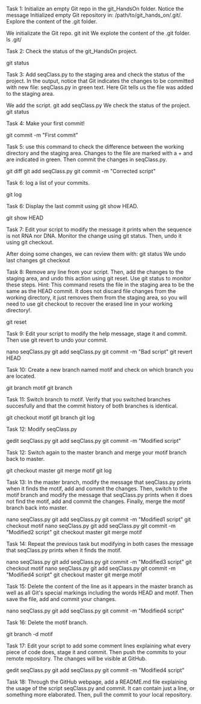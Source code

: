 Task 1: Initialize an empty Git repo in the git_HandsOn folder. Notice the message Initialized empty Git repository in: /path/to/git_hands_on/.git/. Explore the content of the .git folder.

We initializate the Git repo.
git init
We explote the content of the .git folder.
ls .git/

Task 2: Check the status of the git_HandsOn project.

git status

Task 3: Add seqClass.py to the staging area and check the status of the project. In the output, notice that Git indicates the changes to be committed with new file: seqClass.py in green text. Here Git tells us the file was added to the staging area.

We add the script.
git add seqClass.py
We check the status of the project.
git status

Task 4: Make your first commit!

git commit -m "First commit"

Task 5: use this command to check the difference between the working directory and the staging area. Changes to the file are marked with a + and are indicated in green. Then commit the changes in seqClass.py.

git diff
git add seqClass.py
git commit -m "Corrected script"

Task 6: log a list of your commits.

git log

Task 6: Display the last commit using git show HEAD.

git show HEAD

Task 7: Edit your script to modify the message it prints when the sequence is not RNA nor DNA. Monitor the change using git status. Then, undo it using git checkout.

After doing some changes, we can review them with:
git status
We undo last changes
git checkout

Task 8: Remove any line from your script. Then, add the changes to the staging area, and undo this action using git reset. Use git status to monitor these steps. Hint: This command resets the file in the staging area to be the same as the HEAD commit. It does not discard file changes from the working directory, it just removes them from the staging area, so you will need to use git checkout to recover the erased line in your working directory!.

git reset

Task 9: Edit your script to modify the help message, stage it and commit. Then use git revert to undo your commit.

nano seqClass.py
git add seqClass.py
git commit -m "Bad script"
git revert HEAD

Task 10: Create a new branch named motif and check on which branch you are located.

git branch motif
git branch

Task 11: Switch branch to motif. Verify that you switched branches succesfully and that the commit history of both branches is identical.

git checkout motif
git branch
git log

Task 12: Modify seqClass.py

gedit seqClass.py
git add seqClass.py
git commit -m "Modified script"

Task 12: Switch again to the master branch and merge your motif branch back to master.

git checkout master
git merge motif
git log

Task 13: In the master branch, modify the message that seqClass.py prints when it finds the motif, add and commit the changes. Then, switch to the motif branch and modify the message that seqClass.py prints when it does not find the motif, add and commit the changes. Finally, merge the motif branch back into master.

nano seqClass.py
git add seqClass.py
git commit -m "Modified1 script"
git checkout motif
nano seqClass.py
git add seqClass.py
git commit -m "Modified2 script"
git checkout master
git merge motif

Task 14: Repeat the previous task but modifying in both cases the message that seqClass.py prints when it finds the motif.

nano seqClass.py
git add seqClass.py
git commit -m "Modified3 script"
git checkout motif
nano seqClass.py
git add seqClass.py
git commit -m "Modified4 script"
git checkout master
git merge motif

Task 15: Delete the content of the line as it appears in the master branch as well as all Git's special markings including the words HEAD and motif. Then save the file, add and commit your changes.

nano seqClass.py
git add seqClass.py
git commit -m "Modified4 script"

Task 16: Delete the motif branch.

git branch -d motif

Task 17: Edit your script to add some comment lines explaining what every piece of code does, stage it and commit. Then push the commits to your remote repository. The changes will be visible at GitHub.

gedit seqClass.py
git add seqClass.py
git commit -m "Modified4 script"

Task 18: Through the GitHub webpage, add a README.md file explaining the usage of the script seqClass.py and commit. It can contain just a line, or something more elaborated. Then, pull the commit to your local repository.
